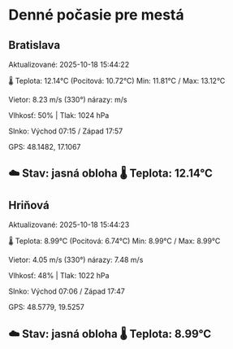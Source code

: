 ﻿# Denné počasie pre mestá

## Bratislava
Aktualizované: 2025-10-18 15:44:22

🌡️ Teplota: 12.14°C 
(Pocitová: 10.72°C)
Min: 11.81°C / Max: 13.12°C

Vietor: 8.23 m/s    (330°) 
nárazy:  m/s

Vlhkosť: 50% | Tlak: 1024 hPa

Slnko: Východ 07:15 / Západ 17:57

GPS: 48.1482, 17.1067

☁️ Stav: jasná obloha        🌡️ Teplota: 12.14°C
---

## Hriňová
Aktualizované: 2025-10-18 15:44:23

🌡️ Teplota: 8.99°C 
(Pocitová: 6.74°C)
Min: 8.99°C / Max: 8.99°C

Vietor: 4.05 m/s (330°)
nárazy: 7.48 m/s

Vlhkosť: 48% | Tlak: 1022 hPa

Slnko: Východ 07:06 / Západ 17:47

GPS: 48.5779, 19.5257

☁️ Stav: jasná obloha        🌡️ Teplota: 8.99°C
---
